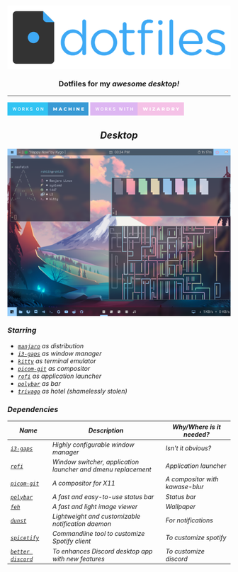 <img src="./img/header.png" align="center">
<h3 align="center">Dotfiles for my <i>awesome<i> desktop!</h3>
<hr /> 

<img src="img/works-on-machine.svg" height=30px> 
<img src="img/works-with-wizardry.svg" height=30px>

<h2 align="center">Desktop</h3>
<img src="./img/desktop.png" align="center">

  ### Starring

- [`manjaro`](https://manjaro.org/) as distribution
- [`i3-gaps`](https://github.com/Airblader/i3) as window manager
- [`kitty`](https://github.com/kovidgoyal/kitty) as terminal emulator
- [`picom-git`](https://github.com/yshui/picom) as compositor
- [`rofi`](https://github.com/davatorium/rofi) as application launcher
- [`polybar`](https://github.com/polybar/polybar) as bar
- [`trivago`](https://www.youtube.com/watch?v=dQw4w9WgXcQ) as hotel (shamelessly stolen)

  
### Dependencies

| Name | Description | Why/Where is it needed? |
| --- | --- | --- |
| [`i3-gaps`](https://github.com/Airblader/i3) |  Highly configurable window manager | Isn't it obvious? |
| [`rofi`](https://github.com/davatorium/rofi) | Window switcher, application launcher and dmenu replacement | Application launcher |
| [`picom-git`](https://github.com/yshui/picom) | A compositor for X11 | A compositor with kawase-blur |
| [`polybar`](https://github.com/polybar/polybar) | A fast and easy-to-use status bar  | Status bar | 
| [`feh`](https://github.com/derf/feh) |  A fast and light image viewer   | Wallpaper |
| [`dunst`](https://github.com/dunst-project/dunst) |  Lightweight and customizable notification daemon    | For notifications |
| [`spicetify`](https://github.com/spicetify/spicetify-cli) | Commandline tool to customize Spotify client | To customize spotify |
| [`better discord`](https://betterdiscord.app/) |   To enhances Discord desktop app with new features   | To customize discord |

